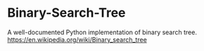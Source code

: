# Binary-Search-Tree
A well-documented Python implementation of binary search tree.
https://en.wikipedia.org/wiki/Binary_search_tree
